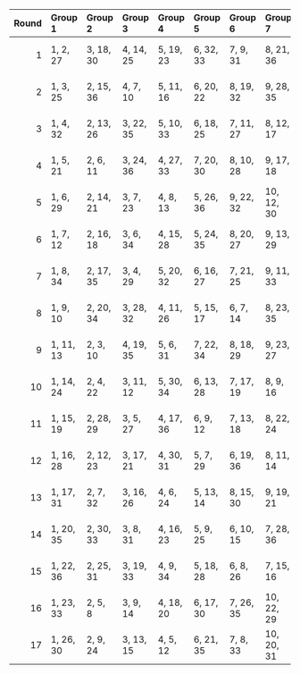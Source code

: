 |   Round | Group 1   | Group 2   | Group 3   | Group 4   | Group 5   | Group 6   | Group 7    | Group 8    | Group 9    | Group 10   | Group 11   | Group 12   |
|--------:|:----------|:----------|:----------|:----------|:----------|:----------|:-----------|:-----------|:-----------|:-----------|:-----------|:-----------|
|       1 | 1, 2, 27  | 3, 18, 30 | 4, 14, 25 | 5, 19, 23 | 6, 32, 33 | 7, 9, 31  | 8, 21, 36  | 10, 13, 16 | 11, 17, 22 | 12, 26, 28 | 15, 34, 35 | 20, 24, 29 |
|       2 | 1, 3, 25  | 2, 15, 36 | 4, 7, 10  | 5, 11, 16 | 6, 20, 22 | 8, 19, 32 | 9, 28, 35  | 12, 24, 31 | 13, 17, 33 | 14, 18, 23 | 21, 29, 30 | 26, 27, 34 |
|       3 | 1, 4, 32  | 2, 13, 26 | 3, 22, 35 | 5, 10, 33 | 6, 18, 25 | 7, 11, 27 | 8, 12, 17  | 9, 30, 36  | 14, 16, 34 | 15, 23, 24 | 19, 29, 31 | 20, 21, 28 |
|       4 | 1, 5, 21  | 2, 6, 11  | 3, 24, 36 | 4, 27, 33 | 7, 20, 30 | 8, 10, 28 | 9, 17, 18  | 12, 19, 34 | 13, 23, 25 | 14, 15, 22 | 16, 31, 35 | 26, 29, 32 |
|       5 | 1, 6, 29  | 2, 14, 21 | 3, 7, 23  | 4, 8, 13  | 5, 26, 36 | 9, 22, 32 | 10, 12, 30 | 11, 19, 20 | 15, 25, 27 | 16, 17, 24 | 18, 33, 35 | 28, 31, 34 |
|       6 | 1, 7, 12  | 2, 16, 18 | 3, 6, 34  | 4, 15, 28 | 5, 24, 35 | 8, 20, 27 | 9, 13, 29  | 10, 14, 19 | 11, 32, 36 | 17, 25, 26 | 21, 31, 33 | 22, 23, 30 |
|       7 | 1, 8, 34  | 2, 17, 35 | 3, 4, 29  | 5, 20, 32 | 6, 16, 27 | 7, 21, 25 | 9, 11, 33  | 10, 23, 36 | 12, 15, 18 | 13, 19, 24 | 14, 28, 30 | 22, 26, 31 |
|       8 | 1, 9, 10  | 2, 20, 34 | 3, 28, 32 | 4, 11, 26 | 5, 15, 17 | 6, 7, 14  | 8, 23, 35  | 12, 22, 33 | 13, 27, 31 | 16, 29, 36 | 18, 21, 24 | 19, 25, 30 |
|       9 | 1, 11, 13 | 2, 3, 10  | 4, 19, 35 | 5, 6, 31  | 7, 22, 34 | 8, 18, 29 | 9, 23, 27  | 12, 25, 36 | 14, 17, 20 | 15, 21, 26 | 16, 30, 32 | 24, 28, 33 |
|      10 | 1, 14, 24 | 2, 4, 22  | 3, 11, 12 | 5, 30, 34 | 6, 13, 28 | 7, 17, 19 | 8, 9, 16   | 10, 25, 35 | 15, 29, 33 | 18, 31, 36 | 20, 23, 26 | 21, 27, 32 |
|      11 | 1, 15, 19 | 2, 28, 29 | 3, 5, 27  | 4, 17, 36 | 6, 9, 12  | 7, 13, 18 | 8, 22, 24  | 10, 21, 34 | 11, 30, 35 | 14, 26, 33 | 16, 20, 25 | 23, 31, 32 |
|      12 | 1, 16, 28 | 2, 12, 23 | 3, 17, 21 | 4, 30, 31 | 5, 7, 29  | 6, 19, 36 | 8, 11, 14  | 9, 15, 20  | 10, 24, 26 | 13, 32, 35 | 18, 22, 27 | 25, 33, 34 |
|      13 | 1, 17, 31 | 2, 7, 32  | 3, 16, 26 | 4, 6, 24  | 5, 13, 14 | 8, 15, 30 | 9, 19, 21  | 10, 11, 18 | 12, 27, 35 | 20, 33, 36 | 22, 25, 28 | 23, 29, 34 |
|      14 | 1, 20, 35 | 2, 30, 33 | 3, 8, 31  | 4, 16, 23 | 5, 9, 25  | 6, 10, 15 | 7, 28, 36  | 11, 24, 34 | 12, 14, 32 | 13, 21, 22 | 17, 27, 29 | 18, 19, 26 |
|      15 | 1, 22, 36 | 2, 25, 31 | 3, 19, 33 | 4, 9, 34  | 5, 18, 28 | 6, 8, 26  | 7, 15, 16  | 10, 17, 32 | 11, 21, 23 | 12, 13, 20 | 14, 29, 35 | 24, 27, 30 |
|      16 | 1, 23, 33 | 2, 5, 8   | 3, 9, 14  | 4, 18, 20 | 6, 17, 30 | 7, 26, 35 | 10, 22, 29 | 11, 15, 31 | 12, 16, 21 | 13, 34, 36 | 19, 27, 28 | 24, 25, 32 |
|      17 | 1, 26, 30 | 2, 9, 24  | 3, 13, 15 | 4, 5, 12  | 6, 21, 35 | 7, 8, 33  | 10, 20, 31 | 11, 25, 29 | 14, 27, 36 | 16, 19, 22 | 17, 23, 28 | 18, 32, 34 |